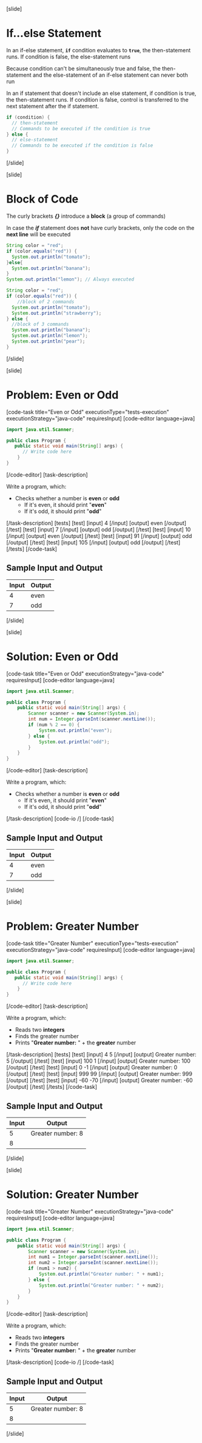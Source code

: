 [slide]
# If...else Statement
In an if-else statement, **`if`** condition evaluates to **`true`**, the then-statement runs. If condition is false, the else-statement runs

Because condition can't be simultaneously true and false, the then-statement and the else-statement of an if-else statement can never both run

In an if statement that doesn't include an else statement, if condition is true, the then-statement runs. If condition is false, control is transferred to the next statement after the if statement.

```java
if (condition) {
  // then-statement
  // Commands to be executed if the condition is true
} else {
  // else-statement
  // Commands to be executed if the condition is false
}
```
[/slide]

[slide]
# Block of Code
The curly brackets ***\{\}*** introduce a **block** (a group of commands)

In case the ***if*** statement does **not** have curly brackets, only the code on the **next line** will be executed

```java
String color = "red";
if (color.equals("red")) {
  System.out.println("tomato");
}else{
  System.out.println("banana");
}
System.out.println("lemon"); // Always executed
```

```java
String color = "red";
if (color.equals("red")) {    
    //block of 2 commands
  System.out.println("tomato");
  System.out.println("strawberry"); 
} else {
  //block of 3 commands
  System.out.println("banana");
  System.out.println("lemon");
  System.out.println("pear");
}

```

[/slide]

[slide]
# Problem: Even or Odd
[code-task title="Even or Odd" executionType="tests-execution" executionStrategy="java-code" requiresInput]
[code-editor language=java]
```java
import java.util.Scanner;

public class Program {
   public static void main(String[] args) {
      // Write code here
    }
}
```
[/code-editor]
[task-description]

Write a program, which: 
* Checks whether a number is **even** or **odd**
    * If it's even, it should print "**even**"
    * If it's odd, it should print "**odd**"

[/task-description]
[tests]
[test]
[input]
4
[/input]
[output]
even
[/output]
[/test]
[test]
[input]
7
[/input]
[output]
odd
[/output]
[/test]
[test]
[input]
10
[/input]
[output]
even
[/output]
[/test]
[test]
[input]
91
[/input]
[output]
odd
[/output]
[/test]
[test]
[input]
105
[/input]
[output]
odd
[/output]
[/test]
[/tests]
[/code-task]



## Sample Input and Output
|Input|Output|
|-----|------|
|4|even|
|7|odd|

[/slide]

[slide]
# Solution: Even or Odd

[code-task title="Even or Odd" executionStrategy="java-code" requiresInput]
[code-editor language=java]
```java
import java.util.Scanner;

public class Program {
    public static void main(String[] args) {
        Scanner scanner = new Scanner(System.in);
        int num = Integer.parseInt(scanner.nextLine());
        if (num % 2 == 0) {
            System.out.println("even");
        } else {
            System.out.println("odd");
        }
    }
}
```
[/code-editor]
[task-description]

Write a program, which: 
* Checks whether a number is **even** or **odd**
    * If it's even, it should print "**even**"
    * If it's odd, it should print "**odd**"

[/task-description]
[code-io /]
[/code-task]



## Sample Input and Output
|Input|Output|
|-----|------|
|4|even|
|7|odd|

[/slide]

[slide]
# Problem: Greater Number
[code-task title="Greater Number" executionType="tests-execution" executionStrategy="java-code" requiresInput]
[code-editor language=java]
```java
import java.util.Scanner;

public class Program {
   public static void main(String[] args) {
      // Write code here
    }
}
```
[/code-editor]
[task-description]

Write a program, which:
* Reads two **integers**
* Finds the greater number
* Prints "**Greater number:** " + the **greater** number

[/task-description]
[tests]
[test]
[input]
4
5
[/input]
[output]
Greater number: 5
[/output]
[/test]
[test]
[input]
100
1
[/input]
[output]
Greater number: 100
[/output]
[/test]
[test]
[input]
0
-1
[/input]
[output]
Greater number: 0
[/output]
[/test]
[test]
[input]
999
99
[/input]
[output]
Greater number: 999
[/output]
[/test]
[test]
[input]
-60
-70
[/input]
[output]
Greater number: -60
[/output]
[/test]
[/tests]
[/code-task]

## Sample Input and Output
|Input|Output|
|-----|------|
|5|Greater number: 8|
|8|

[/slide]

[slide]
# Solution: Greater Number
[code-task title="Greater Number" executionStrategy="java-code" requiresInput]
[code-editor language=java]
```java
import java.util.Scanner;

public class Program {
    public static void main(String[] args) {
        Scanner scanner = new Scanner(System.in);
        int num1 = Integer.parseInt(scanner.nextLine());
        int num2 = Integer.parseInt(scanner.nextLine());
        if (num1 > num2) {
            System.out.println("Greater number: " + num1);
        } else {
            System.out.println("Greater number: " + num2);
        }
    }
}
```
[/code-editor]
[task-description]

Write a program, which:
* Reads two **integers**
* Finds the greater number
* Prints "**Greater number:** " + the **greater** number

[/task-description]
[code-io /]
[/code-task]

## Sample Input and Output
|Input|Output|
|-----|------|
|5|Greater number: 8|
|8|

[/slide]
